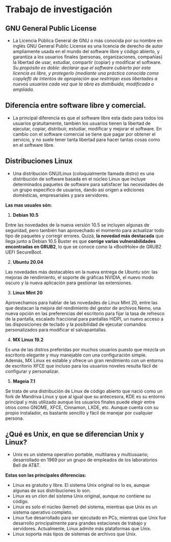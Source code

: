 # Trabajo de investigación
  
## GNU General Public License
* La Licencia Pública General de GNU o más conocida por su nombre en inglés GNU General Public License es una 
licencia de derecho de autor ampliamente usada en el mundo del software libre y código abierto, y garantiza a los usuarios finales (personas, organizaciones,
compañías) la libertad de usar, estudiar, compartir (copiar) y modificar el software.  
_Su propósito es doble: declarar que el software cubierto por esta licencia
es libre, y protegerlo (mediante una práctica conocida como copyleft) de intentos de apropiación que restrinjan esas libertades a nuevos usuarios cada vez que la
obra es distribuida, modificada o ampliada._

 ## Diferencia entre software libre y comercial.
 * La principal diferencia es que el software libre esta dado para todos los usuarios gratuitamente, también los usuarios tienen la libertad de ejecutar, copiar, distribuir, estudiar, modificar y mejorar el software. En cambio con el software comercial se tiene que pagar por obtener el servicio, y no suele tener tanta libertad para hacer tantas cosas como en el software libre.
  
## Distribuciones Linux
* Una distribución GNU/Linux (coloquialmente llamada distro) es una distribución de software basada en el núcleo Linux que incluye determinados paquetes de software para satisfacer las necesidades de un grupo específico de usuarios, dando así origen a ediciones domésticas, empresariales y para servidores.  
  
**Las mas usuales són:**
 1. **Debian 10.5**
   
Entre las novedades de la nueva versión 10.5 se incluyen algunas de seguridad, pero también han aprovechado el momento para actualizar todo tipo de paquetes y corregir errores.
Quizá, **la novedad más destacada** que llega junto a Debian 10.5 Buster es que **corrige varias vulnerabilidades encontradas en GRUB2**, lo que se conoce como la «BootHole» de GRUB2 UEFI SecureBoot.
  
 2. **Ubuntu 20.04**
   
Las novedades más destacables en la nueva entrega de Ubuntu són: las mejoras de rendimiento, el soporte de gráficas NVIDIA, el nuevo modo oscuro y la nueva aplicación para gestionar las extensiones.
  
 3. **Linux Mint 20**
   
Aprovechamos para hablar de las novedades de Linux Mint 20, entre las que destacan la mejora del rendimiento del gestor de archivos Nemo, una nueva opción en las preferencias del escritorio para fijar la tasa de refresco de la pantalla, escalado fraccional para pantallas HiDPI, un nuevo acceso a las disposiciones de teclado y la posibilidad de ejecutar comandos personalizados para modificar el salvapantallas.  
  
 4. **MX Linux 19.2**
   
Es una de las distros preferidas por muchos usuarios puesto que mezcla un escritorio elegante y muy manejable con una configuración simple. Además, MX Linux es estable y ofrece un gran rendimiento con un entorno de escritorio XFCE que incluso para los usuarios noveles resulta fácil de configurar y personalizar.  
  
 5. **Mageia 7.1**
   
Se trata de una distribución de Linux de código abierto que nació como un fork de Mandriva Linux y que al igual que su antecesora, KDE es su entorno principal y más utilizado aunque los usuarios finales puede elegir entre otros como GNOME, XFCE, Cinnamon, LXDE, etc. Aunque cuenta con su propio instalador, es bastante sencillo y fácil de manejar por cualquier persona.  
   
## ¿Qué es Unix, en que se diferencian Unix y Linux?
* Unix es un sistema operativo portable, multitarea y multiusuario; desarrollado en 1969 por un grupo de empleados de los laboratorios Bell de AT&T.
  
**Estas son las principales diferencias:**

* Linux es gratuito y libre. El sistema Unix original no lo es, aunque algunas de sus distribuciones lo son.
* Linux es un clon del sistema Unix original, aunque no contiene su código.
* Linux es solo el núcleo (kernel) del sistema, mientras que Unix es un sistema operativo completo.
* Linux fue desarrollado para ser ejecutado en PCs, mientras que Unix fue desarrollo principalmente para grandes estaciones de trabajo y servidores.
   Actualmente, Linux admite más plataformas que Unix.
* Linux soporta más tipos de sistemas de archivos que Unix.
